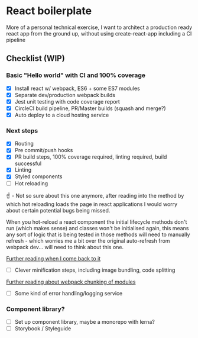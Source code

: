 # React boilerplate

More of a personal technical exercise, I want to architect a production ready react app from the ground up, without using create-react-app including a CI pipeline

## Checklist (WIP)

### Basic "Hello world" with CI and 100% coverage
- [x] Install react w/ webpack, ES6 + some ES7 modules
- [x] Separate dev/production webpack builds
- [x] Jest unit testing with code coverage report
- [x] CircleCI build pipeline, PR/Master builds (squash and merge?)
- [x] Auto deploy to a cloud hosting service

### Next steps
- [x] Routing
- [x] Pre commit/push hooks
- [x] PR build steps, 100% coverage required, linting required, build successful
- [x] Linting
- [x] Styled components
- [ ] Hot reloading

:point_up: - Not so sure about this one anymore, after reading into the method by which hot reloading loads the page in react applications I would worry about certain potential bugs being missed.

When you hot-reload a react component the initial lifecycle methods don't run (which makes sense) and classes won't be initialised again, this means any sort of logic that is being tested in those methods will need to manually refresh - which worries me a bit over the original auto-refresh from webpack dev... will need to think about this one.

[Further reading when I come back to it](https://webpack.js.org/guides/hot-module-replacement/)

- [ ] Clever minification steps, including image bundling, code splitting

[Further reading about webpack chunking of modules](https://webpack.js.org/guides/caching/)

- [ ] Some kind of error handling/logging service

### Component library?
- [ ] Set up component library, maybe a monorepo with lerna?
- [ ] Storybook / Styleguide

